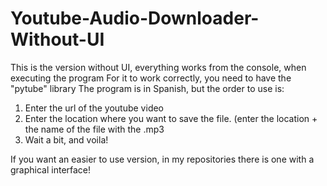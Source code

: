 # Youtube-Audio-Downloader-Without-UI
This is the version without UI, everything works from the console, when executing the program
For it to work correctly, you need to have the "pytube" library
The program is in Spanish, but the order to use is:
1) Enter the url of the youtube video
2) Enter the location where you want to save the file. (enter the location + the name of the file with the .mp3
3) Wait a bit, and voila!

If you want an easier to use version, in my repositories there is one with a graphical interface!

